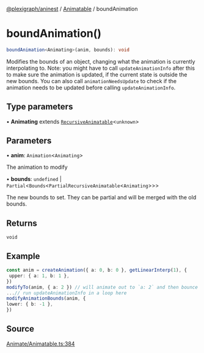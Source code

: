 [@plexigraph/aninest](../../index.md) / [Animatable](../index.md) / boundAnimation

# boundAnimation()

```ts
boundAnimation<Animating>(anim, bounds): void
```

Modifies the bounds of an object, changing what the animation is currently interpolating to.
Note: you might have to call `updateAnimationInfo` after this to make sure the animation is updated,
if the current state is outside the new bounds.
You can also call `animationNeedsUpdate` to check if the animation needs to be updated before calling `updateAnimationInfo`.

## Type parameters

• **Animating** extends [`RecursiveAnimatable`](../type-aliases/RecursiveAnimatable.md)\<`unknown`\>

## Parameters

• **anim**: `Animation`\<`Animating`\>

The animation to modify

• **bounds**: `undefined` \| `Partial`\<`Bounds`\<`PartialRecursiveAnimatable`\<`Animating`\>\>\>

The new bounds to set. They can be partial and will be merged with the old bounds.

## Returns

`void`

## Example

```ts
const anim = createAnimation({ a: 0, b: 0 }, getLinearInterp(1), {
 upper: { a: 1, b: 1 },
})
modifyTo(anim, { a: 2 }) // will animate out to `a: 2` and then bounce back to `a: 1`
...// run updateAnimationInfo in a loop here
modifyAnimationBounds(anim, {
lower: { b: -1 },
})
```

## Source

[Animate/Animatable.ts:384](https://github.com/plexigraph/aninest/blob/55953ac/src/Animate/Animatable.ts#L384)
